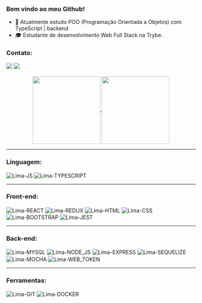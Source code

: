 ### Bem vindo ao meu Github!

- 🌱 Atualmente estudo POO (Programação Orientada a Objetos) com TypeScript | backend
- 🎓 Estudante de desenvolvimento Web Full Stack na Trybe.

### Contato:
<div>
  <a href="mailto:delima_marcelo@outlook.com"><img
      src="https://img.shields.io/badge/Microsoft_Outlook-0078D4?style=for-the-badge&logo=microsoft-outlook&logoColor=white"
      target="_blank"></a>
  <a href="https://www.linkedin.com/in/marcelo-lima-866803221/" target="_blank"><img
      src="https://img.shields.io/badge/-LinkedIn-%230077B5?style=for-the-badge&logo=linkedin&logoColor=white"
      target="_blank"></a>
</div>

<br />

<div align="center">
  <a href="https://github.com/Maarceloo">
    <img height="180em" align="center"
      src="https://github-readme-stats.vercel.app/api/top-langs/?username=maarceloo&layout=compact&theme=tokyonight" />
  </a>
  <a href="https://github.com/Maarceloo">
    <img height="180em" align="center"
      src="https://github-readme-stats.vercel.app/api?username=maarceloo&show_icons=true&theme=tokyonight" />
  </a>
</div>

<div style="display: inline_block">
  <hr>

  ### Linguagem:
  <img align="center" alt="Lima-JS"
    src="https://img.shields.io/badge/JavaScript-F7DF1E?style=for-the-badge&logo=javascript&logoColor=black">
  <img align="center" alt="Lima-TYPESCRIPT"
    src="https://img.shields.io/badge/TypeScript-007ACC?style=for-the-badge&logo=typescript&logoColor=white" />
  <hr />

  ### Front-end:
  <img align="center" alt="Lima-REACT"
    src="https://img.shields.io/badge/React-20232A?style=for-the-badge&logo=react&logoColor=61DAFB">
  <img align="center" alt="Lima-REDUX"
    src="https://img.shields.io/badge/Redux-593D88?style=for-the-badge&logo=redux&logoColor=white" />
  <img align="center" alt="Lima-HTML"
    src="https://img.shields.io/badge/HTML5-E34F26?style=for-the-badge&logo=html5&logoColor=white">
  <img align="center" alt="Lima-CSS"
    src="https://img.shields.io/badge/CSS3-1572B6?style=for-the-badge&logo=css3&logoColor=white">
  <img align="center" alt="Lima-BOOTSTRAP"
    src="https://img.shields.io/badge/Bootstrap-563D7C?style=for-the-badge&logo=bootstrap&logoColor=white" />
  <img align="center" alt="Lima-JEST"
    src="https://img.shields.io/badge/Jest-323330?style=for-the-badge&logo=Jest&logoColor=white" />
  <hr />

  ### Back-end:
  <img align="center" alt="Lima-MYSQL"
    src="https://img.shields.io/badge/MySQL-005C84?style=for-the-badge&logo=mysql&logoColor=white" />
  <img align="center" alt="Lima-NODE_JS"
    src="https://img.shields.io/badge/Node.js-43853D?style=for-the-badge&logo=node.js&logoColor=white" />
  <img align="center" alt="Lima-EXPRESS" src="https://img.shields.io/badge/Express.js-404D59?style=for-the-badge" />
  <img align="center" alt="Lima-SEQUELIZE"
    src="https://img.shields.io/badge/sequelize-323330?style=for-the-badge&logo=sequelize&logoColor=blue" />
  <img align="center" alt="Lima-MOCHA"
    src="https://img.shields.io/badge/mocha.js-323330?style=for-the-badge&logo=mocha&logoColor=Brown" />
    <img align="center" alt="Lima-WEB_TOKEN"
    src="https://img.shields.io/badge/json%20web%20tokens-323330?style=for-the-badge&logo=json-web-tokens&logoColor=pink" />
  <hr />

  ### Ferramentas:
  <img align="center" alt="Lima-GIT"
    src="https://img.shields.io/badge/Git-E34F26?style=for-the-badge&logo=git&logoColor=white" />
  <img align="center" alt="Lima-DOCKER"
    src="https://img.shields.io/badge/Docker-2496ED?style=for-the-badge&logo=docker&logoColor=white" />
</div>
